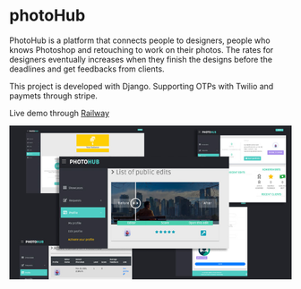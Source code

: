 # photoHub
PhotoHub is a platform that connects people to designers, people who knows Photoshop and retouching to work on their photos. The rates for designers eventually increases when they finish the designs before the deadlines and get feedbacks from clients. 

This project is developed with Django. Supporting OTPs with Twilio and paymets through stripe. 

Live demo through [Railway](https://aminrd-photohub.up.railway.app/)


![PhotoHub Demo](demo.jpg)
